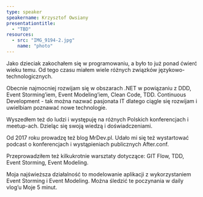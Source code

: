```yaml
---
type: speaker
speakername: Krzysztof Owsiany
presentationtitle:
  - "TBD"
resources:
  - src: "IMG_9194-2.jpg"
    name: "photo"
---
```

Jako dzieciak zakochałem się w programowaniu, a było to już ponad ćwierć wieku temu. Od tego czasu miałem wiele różnych związków językowo-technologicznych.

Obecnie najmocniej rozwijam się w obszarach .NET w powiązaniu z DDD, Event Storming’iem, Event Modeling’iem, Clean Code, TDD. Continuous Development - tak można nazwać pasjonata IT dlatego ciągle się rozwijam i uwielbiam poznawać nowe technologie.

Wyszedłem też do ludzi i występuję na różnych Polskich konferencjach i meetup-ach. Dzieląc się swoją wiedzą i doświadczeniami.

Od 2017 roku prowadzę też blog MrDev.pl. Udało mi się też wystartować podcast o konferencjach i wystąpieniach publicznych After.conf.

Przeprowadziłem też kilkukrotnie warsztaty dotyczące: GIT Flow, TDD, Event Storming, Event Modeling.

Moja najświeższa działalność to modelowanie aplikacji z wykorzystaniem Event Storming i Event Modeling. Można śledzić te poczynania w daily vlog’u Moje 5 minut.
